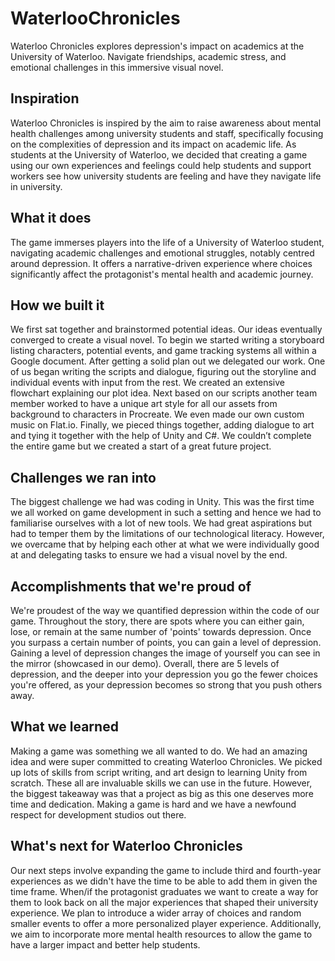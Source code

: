 # WaterlooChronicles
Waterloo Chronicles explores depression's impact on academics at the University of Waterloo.  Navigate friendships, academic stress, and emotional challenges in this immersive visual novel.

## Inspiration
Waterloo Chronicles is inspired by the aim to raise awareness about mental health challenges among university students and staff, specifically focusing on the complexities of depression and its impact on academic life. As students at the University of Waterloo, we decided that creating a game using our own experiences and feelings could help students and support workers see how university students are feeling and have they navigate life in university.

## What it does
The game immerses players into the life of a University of Waterloo student, navigating academic challenges and emotional struggles, notably centred around depression. It offers a narrative-driven experience where choices significantly affect the protagonist's mental health and academic journey.

## How we built it
We first sat together and brainstormed potential ideas. Our ideas eventually converged to create a visual novel. To begin we started writing a storyboard listing characters, potential events, and game tracking systems all within a Google document. After getting a solid plan out we delegated our work. One of us began writing the scripts and dialogue, figuring out the storyline and individual events with input from the rest. We created an extensive flowchart explaining our plot idea. Next based on our scripts another team member worked to have a unique art style for all our assets from background to characters in Procreate. We even made our own custom music on Flat.io. Finally, we pieced things together, adding dialogue to art and tying it together with the help of Unity and C#. We couldn’t complete the entire game but we created a start of a great future project.

## Challenges we ran into
The biggest challenge we had was coding in Unity. This was the first time we all worked on game development in such a setting and hence we had to familiarise ourselves with a lot of new tools. We had great aspirations but had to temper them by the limitations of our technological literacy. However, we overcame that by helping each other at what we were individually good at and delegating tasks to ensure we had a visual novel by the end.

## Accomplishments that we're proud of
We're proudest of the way we quantified depression within the code of our game. Throughout the story, there are spots where you can either gain, lose, or remain at the same number of 'points' towards depression. Once you surpass a certain number of points, you can gain a level of depression. Gaining a level of depression changes the image of yourself you can see in the mirror (showcased in our demo). Overall, there are 5 levels of depression, and the deeper into your depression you go the fewer choices you're offered, as your depression becomes so strong that you push others away.

## What we learned
Making a game was something we all wanted to do. We had an amazing idea and were super committed to creating Waterloo Chronicles. We picked up lots of skills from script writing, and art design to learning Unity from scratch. These all are invaluable skills we can use in the future. However, the biggest takeaway was that a project as big as this one deserves more time and dedication. Making a game is hard and we have a newfound respect for development studios out there.

## What's next for Waterloo Chronicles
Our next steps involve expanding the game to include third and fourth-year experiences as we didn't have the time to be able to add them in given the time frame. When/if the protagonist graduates we want to create a way for them to look back on all the major experiences that shaped their university experience.  We plan to introduce a wider array of choices and random smaller events to offer a more personalized player experience. Additionally, we aim to incorporate more mental health resources to allow the game to have a larger impact and better help students. 

